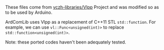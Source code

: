 These files come from [vczh-libraries/Vlpp](https://github.com/vczh-libraries/Vlpp) Project and was modified so as to be used by Arduino.

ArdComLib uses Vlpp as a replacement of C++11 STL `std::function`. For example, we can use `vl::Func<unsigned(int)>` to replace `std::function<unsigned(int)>`.

Note: these ported codes haven't been adequately tested.